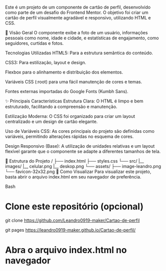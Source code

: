 Este é um projeto de um componente de cartão de perfil, desenvolvido como parte de um desafio do Frontend Mentor. O objetivo foi criar um cartão de perfil visualmente agradável e responsivo, utilizando HTML e CSS.

🚀 Visão Geral
O componente exibe a foto de um usuário, informações pessoais como nome, idade e cidade, e estatísticas de engajamento, como seguidores, curtidas e fotos.


Tecnologias Utilizadas
HTML5: Para a estrutura semântica do conteúdo.

CSS3: Para estilização, layout e design.

Flexbox para o alinhamento e distribuição dos elementos.

Variáveis CSS (:root) para uma fácil manutenção de cores e temas.

Fontes externas importadas do Google Fonts (Kumbh Sans).

✨ Principais Características
Estrutura Clara: O HTML é limpo e bem estruturado, facilitando a compreensão e manutenção.

Estilização Moderna: O CSS foi organizado para criar um layout centralizado e um design de cartão elegante.

Uso de Variáveis CSS: As cores principais do projeto são definidas como variáveis, permitindo alterações rápidas no esquema de cores.

Design Responsivo (Base): A utilização de unidades relativas e um layout flexível garante que o componente se adapte a diferentes tamanhos de tela.

📁 Estrutura do Projeto
/
├── index.html
├── styles.css
└── src/
    |__ images/
        |__ celular.png
        |__ deskop.png
    └── assets/
        ├── image-leandro.png
        └── favicon-32x32.png
📖 Como Visualizar
Para visualizar este projeto, basta abrir o arquivo index.html em seu navegador de preferência.

Bash

# Clone este repositório (opcional)
git clone https://github.com/Leandro0919-maker/Cartao-de-perfil

git pages https://leandro0919-maker.github.io/Cartao-de-perfil/

# Abra o arquivo index.html no navegador